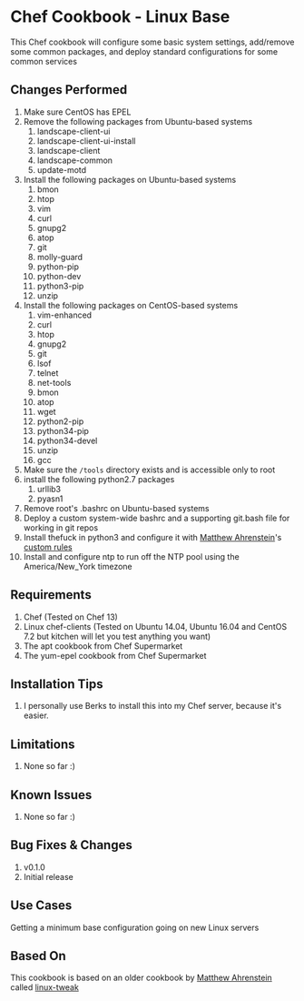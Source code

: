 Chef Cookbook - Linux Base
==============
This Chef cookbook will configure some basic system settings, add/remove some common packages, and deploy standard configurations for some common services  

Changes Performed
------------
1. Make sure CentOS has EPEL
2. Remove the following packages from Ubuntu-based systems
    1. landscape-client-ui
    2. landscape-client-ui-install
    3. landscape-client
    4. landscape-common
    5. update-motd
3. Install the following packages on Ubuntu-based systems
    1. bmon
    2. htop
    3. vim
    4. curl
    5. gnupg2
    6. atop
    7. git
    8. molly-guard
    9. python-pip
    10. python-dev
    11. python3-pip
    12. unzip
4. Install the following packages on CentOS-based systems
    1. vim-enhanced
    2. curl
    3. htop
    4. gnupg2
    5. git
    6. lsof
    7. telnet
    8. net-tools
    9. bmon
    10. atop
    11. wget
    12. python2-pip
    13. python34-pip
    14. python34-devel
    15. unzip
    16. gcc
5. Make sure the `/tools` directory exists and is accessible only to root
6. install the following python2.7 packages
    1. urllib3
    2. pyasn1
7. Remove root's .bashrc on Ubuntu-based systems
8. Deploy a custom system-wide bashrc and a supporting git.bash file for working in git repos
9. Install thefuck in python3 and configure it with [Matthew Ahrenstein](https://www.ahrenstein.com)'s [custom rules](https://github.com/ahrenstein/thefuck-rules)
10. Install and configure ntp to run off the NTP pool using the America/New_York timezone

Requirements
------------
1. Chef (Tested on Chef 13)
2. Linux chef-clients (Tested on Ubuntu 14.04, Ubuntu 16.04 and CentOS 7.2 but kitchen will let you test anything you want)
3. The apt cookbook from Chef Supermarket
4. The yum-epel cookbook from Chef Supermarket

Installation Tips
------------

1. I personally use Berks to install this into my Chef server, because it's easier.

Limitations
------------
 1. None so far :)

Known Issues
------------
1. None so far :)

Bug Fixes & Changes
------------

1. v0.1.0
  1. Initial release

Use Cases
------------
Getting a minimum base configuration going on new Linux servers 

Based On
------------
This cookbook is based on an older cookbook by [Matthew Ahrenstein](https://www.ahrenstein.com) called [linux-tweak](https://github.com/ahrenstein/chefcookbook-public-linuxtweak)

